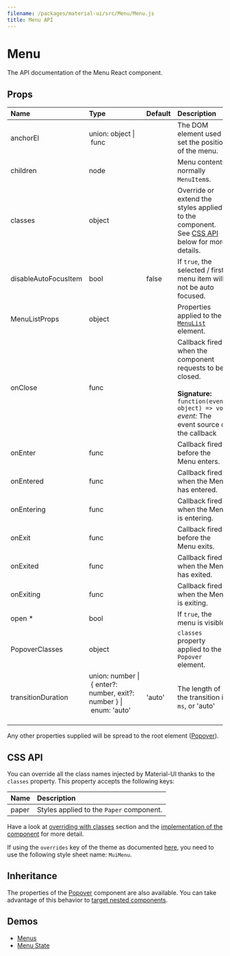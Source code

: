 ```yaml
---
filename: /packages/material-ui/src/Menu/Menu.js
title: Menu API
---
```


<!--- This documentation is automatically generated, do not try to edit it. -->

# Menu

<p class="description">The API documentation of the Menu React component.</p>



## Props

| Name | Type | Default | Description |
|:-----|:-----|:--------|:------------|
| <span class="prop-name">anchorEl</span> | <span class="prop-type">union:&nbsp;object&nbsp;&#124;<br>&nbsp;func<br> |   | The DOM element used to set the position of the menu. |
| <span class="prop-name">children</span> | <span class="prop-type">node |   | Menu contents, normally `MenuItem`s. |
| <span class="prop-name">classes</span> | <span class="prop-type">object |   | Override or extend the styles applied to the component. See [CSS API](#css-api) below for more details. |
| <span class="prop-name">disableAutoFocusItem</span> | <span class="prop-type">bool | <span class="prop-default">false</span> | If `true`, the selected / first menu item will not be auto focused. |
| <span class="prop-name">MenuListProps</span> | <span class="prop-type">object |   | Properties applied to the [`MenuList`](/api/menu-list) element. |
| <span class="prop-name">onClose</span> | <span class="prop-type">func |   | Callback fired when the component requests to be closed.<br><br>**Signature:**<br>`function(event: object) => void`<br>*event:* The event source of the callback |
| <span class="prop-name">onEnter</span> | <span class="prop-type">func |   | Callback fired before the Menu enters. |
| <span class="prop-name">onEntered</span> | <span class="prop-type">func |   | Callback fired when the Menu has entered. |
| <span class="prop-name">onEntering</span> | <span class="prop-type">func |   | Callback fired when the Menu is entering. |
| <span class="prop-name">onExit</span> | <span class="prop-type">func |   | Callback fired before the Menu exits. |
| <span class="prop-name">onExited</span> | <span class="prop-type">func |   | Callback fired when the Menu has exited. |
| <span class="prop-name">onExiting</span> | <span class="prop-type">func |   | Callback fired when the Menu is exiting. |
| <span class="prop-name required">open *</span> | <span class="prop-type">bool |   | If `true`, the menu is visible. |
| <span class="prop-name">PopoverClasses</span> | <span class="prop-type">object |   | `classes` property applied to the `Popover` element. |
| <span class="prop-name">transitionDuration</span> | <span class="prop-type">union:&nbsp;number&nbsp;&#124;<br>&nbsp;{ enter?: number, exit?: number }&nbsp;&#124;<br>&nbsp;enum:&nbsp;'auto'<br><br> | <span class="prop-default">'auto'</span> | The length of the transition in `ms`, or 'auto' |

Any other properties supplied will be spread to the root element ([Popover](/api/popover)).

## CSS API

You can override all the class names injected by Material-UI thanks to the `classes` property.
This property accepts the following keys:


| Name | Description |
|:-----|:------------|
| <span class="prop-name">paper</span> | Styles applied to the `Paper` component.

Have a look at [overriding with classes](/customization/overrides#overriding-with-classes) section
and the [implementation of the component](https://github.com/mui-org/material-ui/tree/master/packages/material-ui/src/Menu/Menu.js)
for more detail.

If using the `overrides` key of the theme as documented
[here](/customization/themes#customizing-all-instances-of-a-component-type),
you need to use the following style sheet name: `MuiMenu`.

## Inheritance

The properties of the [Popover](/api/popover) component are also available.
You can take advantage of this behavior to [target nested components](/guides/api#spread).

## Demos

- [Menus](/demos/menus)
- [Menu State](/utils/menu-state)

